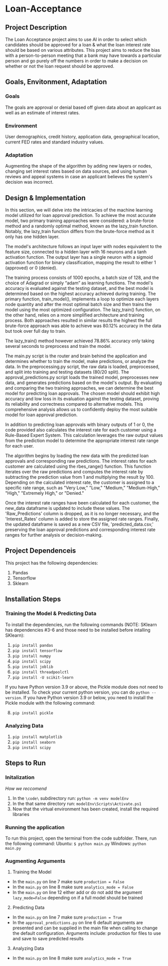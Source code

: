 # Loan-Acceptance

## Project Description 
The Loan Acceptance project aims to use AI in order to select which candidates should be approved for a loan & what the loan interest rate should be based on various attributes. This project aims to reduce the bias with a person-to-person meeting that a bank may have towards a particular person and go purely off the numbers in order to make a decision on whether or not the loan request should be approved. 

## Goals, Envitonment, Adaptation
### Goals
The goals are approval or denial based off given data about an applicant as well as an estimate of interest rates.

### Environment
User demographics, credit history, application data, geographical location, current FED rates and standard industry values. 

### Adaptation
Augmenting the shape of the algorithm by adding new layers or nodes, changing set interest rates based on data sources, and using human reviews and appeal systems in case an applicant believes the system's decision was incorrect. 

## Design & Implementation
In this section, we will delve into the intricacies of the machine learning model utilized for loan approval prediction. To achieve the most accurate model, two primary training approaches were considered: a brute-force method and a randomly optimal method, known as the lazy_train function. Notably, the lazy_train function differs from the brute-force method as it only has one hidden layer.  

The model's architecture follows an input layer with nodes equivalent to the feature size, connected to a hidden layer with 16 neurons and a tanh activation function. The output layer has a single neuron with a sigmoid activation function for binary classification, mapping the result to either 1 (approved) or 0 (denied).  

The training process consists of 1000 epochs, a batch size of 128, and the choice of Adagrad or simply “adam” as learning functions. The model's accuracy is evaluated against the testing dataset, and the best model is determined based on the highest accuracy achieved during training. The primary function, train_model(), implements a loop to optimize each layers node quantity and after the most optimal batch size and then trains the model using the most optimized configuration. The lazy_train() function, on the other hand, relies on a more simplified architecture and training process. Both approaches resulted in similar results the highest the full brute-force approach was able to achieve was 80.12% accuracy in the data but took over full day to train. 

 The lazy_train() method however achieved 78.86% accuracy only taking several seconds to preprocess and train the model.  

The main.py script is the router and brain behind the application and determines whether to train the model, make predictions, or analyze the data. In the preprocessing.py script, the raw data is loaded, preprocessed, and split into training and testing datasets (80/20 split). The approval_predictions.py script loads the trained model, preprocesses new data, and generates predictions based on the model's output. By evaluating and comparing the two training approaches, we can determine the best model for predicting loan approvals. The chosen model should exhibit high accuracy and low loss in its evaluation against the testing dataset, proving its reliability and correctness compared to alternative models. This comprehensive analysis allows us to confidently deploy the most suitable model for loan approval prediction. 

In addition to predicting loan approvals with binary outputs of 1 or 0, the code provided also calculates the interest rate for each customer using a Rule-Based Expert System. This calculation leverages the raw output values from the prediction model to determine the appropriate interest rate range for each user.  

The algorithm begins by loading the new data with the predicted loan approvals and corresponding raw predictions. The interest rates for each customer are calculated using the rbes_range() function. This function iterates over the raw predictions and computes the interest rate by subtracting the prediction value from 1 and multiplying the result by 100. Depending on the calculated interest rate, the customer is assigned to a specific rate range, such as "Very Low," "Low," "Medium," "Medium-High," "High," "Extremely High," or "Denied."  

Once the interest rate ranges have been calculated for each customer, the new_data dataframe is updated to include these values. The 'Raw_Predictions' column is dropped, as it is no longer necessary, and the 'Interest_Rates' column is added to store the assigned rate ranges. Finally, the updated dataframe is saved as a new CSV file, 'predicted_data.csv,' preserving the loan approval predictions and corresponding interest rate ranges for further analysis or decision-making.  

## Project Dependenceis 
This project has the following dependencies: 
1. Pandas
2. Tensorflow
3. Sklearn

## Installation Steps

### Training the Model & Predicting Data ###
To install the dependencies, run the following commands (NOTE: SKlearn has dependencies #3-6 and those need to be installed before intalling SKlearn): 
1. ``pip install pandas``
2. ``pip install tensorflow`` 
3. ``pip install numpy``
4. ``pip install scipy``
5. ``pip install joblib``
6. ``pip install threadpoolctl``
7. ``pip install -U scikit-learn``

If you have Python version 3.9 or above, the Pickle module does not need to be installed. To check your current python version, you can do ``python --version``. If you have Python version 3.9 or below, you need to install the Pickle module with the following command: 

8. ``pip install pickle``

### Analyzing Data ### 
1. ``pip install matplotlib``
2. ``pip install seaborn`` 
3. ``pip install scipy``

## Steps to Run 

### Initalization ###

*How we reccomend*
1. In the ``\code\`` subdirectory run: ``python -m venv modelEnv``
2. In the that same directory run: ``modelEnv\Scripts\Activate.ps1``
3. Now that the virtual environment has been created, install the required libraries

### Running the application ###
To run this project, open the terminal from the code subfolder. There, run the following command: 
Ubuntu: ``$ python main.py``
Windows: ``python main.py``

### Augmenting Arguments ###

1. Training the Model
  * In the ``main.py`` on line 7 make sure ``production = False``
  * In the ``main.py`` on line 8 make sure ``analytics_mode = False``
  * In the ``main.py`` on line 12 either add or do not add the argument ``lazy_mode=False`` depending on if a full model should be trained
2. Predicting Data
  * In the ``main.py`` on line 7 make sure ``production = True``
  * In the ``approval_predictions.py`` on line 6 default arguments are presented and can be supplied in the main file when calling to change the default configuration. Arguments include: production for files to use and save to save predicted results
3. Analyzing Data
  * In the ``main.py`` on line 8 make sure ``analytics_mode = True``

